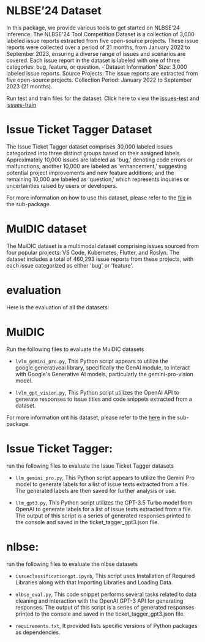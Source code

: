 # NLBSE’24 Dataset
In this package, we provide various tools to get started on NLBSE’24 inference.
The NLBSE'24 Tool Competition Dataset is a collection of 3,000 labeled issue reports 
extracted from five open-source projects. These issue reports were collected over a 
period of 21 months, from January 2022 to September 2023, ensuring a diverse range of 
issues and scenarios are covered. Each issue report in the dataset is labeled with one
of three categories: bug, feature, or question.
-'Dataset Information'
Size: 3,000 labeled issue reports.
Source Projects: The issue reports are extracted from five open-source projects.
Collection Period: January 2022 to September 2023 (21 months).

Run test and train files for the dataset. Click here to view the [issues-test](./datasets/nlbse24/issues_test.csv)
and [issues-train](./datasets/nlbse24/issues_train.csv)
# Issue Ticket Tagger Dataset
The Issue Ticket Tagger dataset comprises 30,000 labeled issues categorized into three distinct
groups based on their assigned labels. Approximately 10,000 issues are labeled as 'bug,' denoting 
code errors or malfunctions; another 10,000 are labeled as 'enhancement,' suggesting potential project
improvements and new feature additions; and the remaining 10,000 are labeled as 'question,' which
represents inquiries or uncertainties raised by users or developers.

For more information on how to use this dataset, please refer to the [file](./datasets/issue_ticket_tagger/issue_ticket_tagger.txt) in the sub-package.

# MulDIC dataset
The MulDIC dataset is a multimodal dataset comprising issues sourced from four popular projects: VS Code, Kubernetes, Flutter, and Roslyn. The dataset includes a total of 460,293 issue reports from these projects, with each issue categorized as either 'bug' or 'feature'.

# evaluation
Here is the evaluation of all the datasets:

# MulDIC
Run the following files to evaluate the MulDIC datasets

- `lvlm_gemini_pro.py`, This Python script appears to utilize the google.generativeai library, specifically the GenAI module, to interact with Google's Generative AI models, particularly the gemini-pro-vision model.
  
- `lvlm_gpt_vision.py`, This Python script utilizes the OpenAI API to generate responses to issue titles and code snippets extracted from a dataset.

For more information ont his dataset, please refer to the [here](https://github.com/chang26/MulDIC) in the sub-package.

# Issue Ticket Tagger:
run the following files to evaluate the Issue Ticket Tagger datasets
- `llm_gemini_pro.py`, This Python script appears to utilize the Gemini Pro model to generate labels for a list of issue texts extracted from a file. The generated labels are then saved for further analysis or use.
  
- `llm_gpt3.py`, This Python script utilizes the GPT-3.5 Turbo model from OpenAI to generate labels for a list of issue texts extracted from a file.
The output of this script is a series of generated responses printed to the console and saved in the ticket_tagger_gpt3.json file.

# nlbse:
run the following files to evaluate the nlbse datasets
- `issueclassificationgpt.ipynb`, This script uses Installation of Required Libraries along with that Importing Libraries and Loading Data.
  
- `nlbse_eval.py`, This code snippet performs several tasks related to data cleaning and interaction with the OpenAI GPT-3 API for generating responses.
The output of this script is a series of generated responses printed to the console and saved in the ticket_tagger_gpt3.json file.
- `requirements.txt`,  It provided lists specific versions of Python packages as dependencies. 
